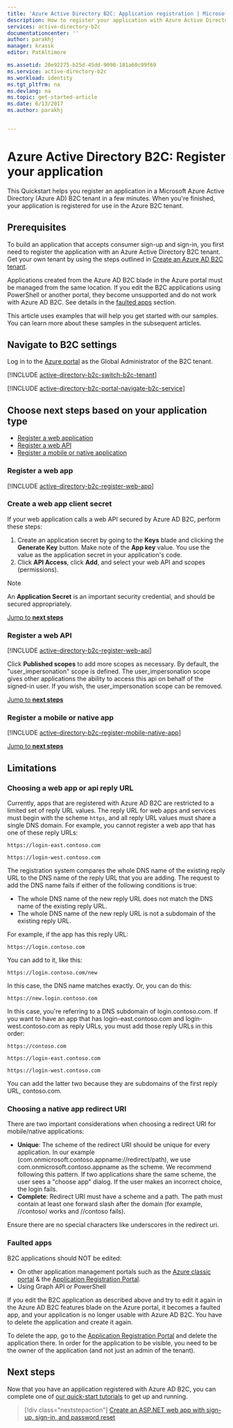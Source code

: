 ```yaml
---
title: 'Azure Active Directory B2C: Application registration | Microsoft Docs'
description: How to register your application with Azure Active Directory B2C
services: active-directory-b2c
documentationcenter: ''
author: parakhj
manager: krassk
editor: PatAltimore

ms.assetid: 20e92275-b25d-45dd-9090-181a60c99f69
ms.service: active-directory-b2c
ms.workload: identity
ms.tgt_pltfrm: na
ms.devlang: na
ms.topic: get-started-article
ms.date: 6/13/2017
ms.author: parakhj


---
```

# Azure Active Directory B2C: Register your application

This Quickstart helps you register an application in a Microsoft Azure Active Directory (Azure AD) B2C tenant in a few minutes. When you're finished, your application is registered for use in the Azure B2C tenant.

## Prerequisites

To build an application that accepts consumer sign-up and sign-in, you first need to register the application with an Azure Active Directory B2C tenant. Get your own tenant by using the steps outlined in [Create an Azure AD B2C tenant](active-directory-b2c-get-started.md).

Applications created from the Azure AD B2C blade in the Azure portal must be managed from the same location. If you edit the B2C applications using PowerShell or another portal, they become unsupported and do not work with Azure AD B2C. See details in the [faulted apps](#faulted-apps) section. 

This article uses examples that will help you get started with our samples. You can learn more about these samples in the subsequent articles.

## Navigate to B2C settings

Log in to the [Azure portal](https://portal.azure.com/) as the Global Administrator of the B2C tenant. 

[!INCLUDE [active-directory-b2c-switch-b2c-tenant](../../includes/active-directory-b2c-switch-b2c-tenant.md)]

[!INCLUDE [active-directory-b2c-portal-navigate-b2c-service](../../includes/active-directory-b2c-portal-navigate-b2c-service.md)]

## Choose next steps based on your application type

* [Register a web application](#register-a-web-app)
* [Register a web API](#register-a-web-api)
* [Register a mobile or native application](#register-a-mobile-or-native-app)
 
### Register a web app

[!INCLUDE [active-directory-b2c-register-web-app](../../includes/active-directory-b2c-register-web-app.md)]

### Create a web app client secret

If your web application calls a web API secured by Azure AD B2C, perform these steps:
   1. Create an application secret by going to the **Keys** blade and clicking the **Generate Key** button. Make note of the **App key** value. You use the value as the application secret in your application's code.
   2. Click **API Access**, click **Add**, and select your web API and scopes (permissions).

> [!NOTE]
> An **Application Secret** is an important security credential, and should be secured appropriately.
> 

[Jump to **next steps**](#next-steps)

### Register a web API

[!INCLUDE [active-directory-b2c-register-web-api](../../includes/active-directory-b2c-register-web-api.md)]

Click **Published scopes** to add more scopes as necessary. By default, the "user_impersonation" scope is defined. The user_impersonation scope gives other applications the ability to access this api on behalf of the signed-in user. If you wish, the user_impersonation scope can be removed.

[Jump to **next steps**](#next-steps)

### Register a mobile or native app

[!INCLUDE [active-directory-b2c-register-mobile-native-app](../../includes/active-directory-b2c-register-mobile-native-app.md)]

[Jump to **next steps**](#next-steps)

## Limitations

### Choosing a web app or api reply URL

Currently, apps that are registered with Azure AD B2C are restricted to a limited set of reply URL values. The reply URL for web apps and services must begin with the scheme `https`, and all reply URL values must share a single DNS domain. For example, you cannot register a web app that has one of these reply URLs:

`https://login-east.contoso.com`

`https://login-west.contoso.com`

The registration system compares the whole DNS name of the existing reply URL to the DNS name of the reply URL that you are adding. The request to add the DNS name fails if either of the following conditions is true:

* The whole DNS name of the new reply URL does not match the DNS name of the existing reply URL.
* The whole DNS name of the new reply URL is not a subdomain of the existing reply URL.

For example, if the app has this reply URL:

`https://login.contoso.com`

You can add to it, like this:

`https://login.contoso.com/new`

In this case, the DNS name matches exactly. Or, you can do this:

`https://new.login.contoso.com`

In this case, you're referring to a DNS subdomain of login.contoso.com. If you want to have an app that has login-east.contoso.com and login-west.contoso.com as reply URLs, you must add those reply URLs in this order:

`https://contoso.com`

`https://login-east.contoso.com`

`https://login-west.contoso.com`

You can add the latter two because they are subdomains of the first reply URL, contoso.com.

### Choosing a native app redirect URI

There are two important considerations when choosing a redirect URI for mobile/native applications:

* **Unique**: The scheme of the redirect URI should be unique for every application. In our example (com.onmicrosoft.contoso.appname://redirect/path), we use com.onmicrosoft.contoso.appname as the scheme. We recommend following this pattern. If two applications share the same scheme, the user sees a "choose app" dialog. If the user makes an incorrect choice, the login fails.
* **Complete**: Redirect URI must have a scheme and a path. The path must contain at least one forward slash after the domain (for example, //contoso/ works and //contoso fails).

Ensure there are no special characters like underscores in the redirect uri.

### Faulted apps

B2C applications should NOT be edited:

* On other application management portals such as the [Azure classic portal](https://manage.windowsazure.com/) & the [Application Registration Portal](https://apps.dev.microsoft.com/).
* Using Graph API or PowerShell

If you edit the B2C application as described above and try to edit it again in the Azure AD B2C features blade on the Azure portal, it becomes a faulted app, and your application is no longer usable with Azure AD B2C. You have to delete the application and create it again.

To delete the app, go to the [Application Registration Portal](https://apps.dev.microsoft.com/) and delete the application there. In order for the application to be visible, you need to be the owner of the application (and not just an admin of the tenant).

## Next steps

Now that you have an application registered with Azure AD B2C, you can complete one of [our quick-start tutorials](active-directory-b2c-overview.md#get-started) to get up and running.

> [!div class="nextstepaction"]
> [Create an ASP.NET web app with sign-up, sign-in, and password reset](active-directory-b2c-devquickstarts-web-dotnet-susi.md)
